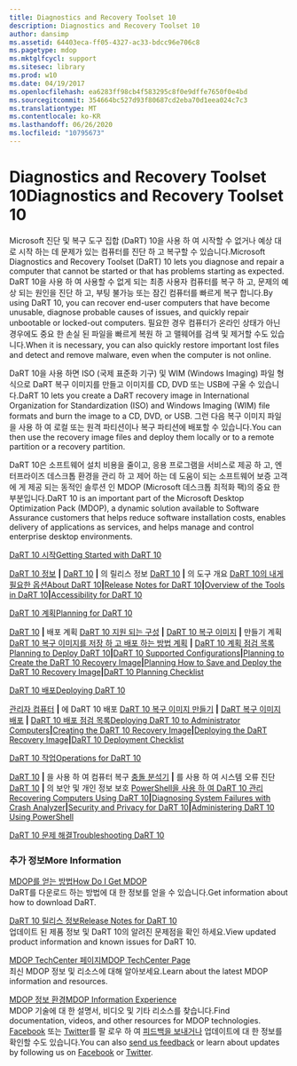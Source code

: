```yaml
---
title: Diagnostics and Recovery Toolset 10
description: Diagnostics and Recovery Toolset 10
author: dansimp
ms.assetid: 64403eca-ff05-4327-ac33-bdcc96e706c8
ms.pagetype: mdop
ms.mktglfcycl: support
ms.sitesec: library
ms.prod: w10
ms.date: 04/19/2017
ms.openlocfilehash: ea6283ff98cb4f583295c8f0e9dffe7650f0e4bd
ms.sourcegitcommit: 354664bc527d93f80687cd2eba70d1eea024c7c3
ms.translationtype: MT
ms.contentlocale: ko-KR
ms.lasthandoff: 06/26/2020
ms.locfileid: "10795673"
---
```

# <span data-ttu-id="a3bd9-103">Diagnostics and Recovery Toolset 10</span><span class="sxs-lookup"><span data-stu-id="a3bd9-103">Diagnostics and Recovery Toolset 10</span></span>


<span data-ttu-id="a3bd9-104">Microsoft 진단 및 복구 도구 집합 (DaRT) 10을 사용 하 여 시작할 수 없거나 예상 대로 시작 하는 데 문제가 있는 컴퓨터를 진단 하 고 복구할 수 있습니다.</span><span class="sxs-lookup"><span data-stu-id="a3bd9-104">Microsoft Diagnostics and Recovery Toolset (DaRT) 10 lets you diagnose and repair a computer that cannot be started or that has problems starting as expected.</span></span> <span data-ttu-id="a3bd9-105">DaRT 10을 사용 하 여 사용할 수 없게 되는 최종 사용자 컴퓨터를 복구 하 고, 문제의 예상 되는 원인을 진단 하 고, 부팅 불가능 또는 잠긴 컴퓨터를 빠르게 복구 합니다.</span><span class="sxs-lookup"><span data-stu-id="a3bd9-105">By using DaRT 10, you can recover end-user computers that have become unusable, diagnose probable causes of issues, and quickly repair unbootable or locked-out computers.</span></span> <span data-ttu-id="a3bd9-106">필요한 경우 컴퓨터가 온라인 상태가 아닌 경우에도 중요 한 손실 된 파일을 빠르게 복원 하 고 맬웨어를 검색 및 제거할 수도 있습니다.</span><span class="sxs-lookup"><span data-stu-id="a3bd9-106">When it is necessary, you can also quickly restore important lost files and detect and remove malware, even when the computer is not online.</span></span>

<span data-ttu-id="a3bd9-107">DaRT 10을 사용 하면 ISO (국제 표준화 기구) 및 WIM (Windows Imaging) 파일 형식으로 DaRT 복구 이미지를 만들고 이미지를 CD, DVD 또는 USB에 구울 수 있습니다.</span><span class="sxs-lookup"><span data-stu-id="a3bd9-107">DaRT 10 lets you create a DaRT recovery image in International Organization for Standardization (ISO) and Windows Imaging (WIM) file formats and burn the image to a CD, DVD, or USB.</span></span> <span data-ttu-id="a3bd9-108">그런 다음 복구 이미지 파일을 사용 하 여 로컬 또는 원격 파티션이나 복구 파티션에 배포할 수 있습니다.</span><span class="sxs-lookup"><span data-stu-id="a3bd9-108">You can then use the recovery image files and deploy them locally or to a remote partition or a recovery partition.</span></span>

<span data-ttu-id="a3bd9-109">DaRT 10은 소프트웨어 설치 비용을 줄이고, 응용 프로그램을 서비스로 제공 하 고, 엔터프라이즈 데스크톱 환경을 관리 하 고 제어 하는 데 도움이 되는 소프트웨어 보증 고객에 게 제공 되는 동적인 솔루션 인 MDOP (Microsoft 데스크톱 최적화 팩)의 중요 한 부분입니다.</span><span class="sxs-lookup"><span data-stu-id="a3bd9-109">DaRT 10 is an important part of the Microsoft Desktop Optimization Pack (MDOP), a dynamic solution available to Software Assurance customers that helps reduce software installation costs, enables delivery of applications as services, and helps manage and control enterprise desktop environments.</span></span>

<a href="" id="getting-started-with-dart-10"></a>[<span data-ttu-id="a3bd9-110">DaRT 10 시작</span><span class="sxs-lookup"><span data-stu-id="a3bd9-110">Getting Started with DaRT 10</span></span>](getting-started-with-dart-10.md)  

<span data-ttu-id="a3bd9-111">[DaRT 10 정보](about-dart-10.md) **|** [DaRT 10](release-notes-for-dart-10.md) **|** 의 릴리스 정보 [DaRT 10](overview-of-the-tools-in-dart-10.md) **|** 의 도구 개요 [DaRT 10의 내게 필요한 옵션](accessibility-for-dart-10.md)</span><span class="sxs-lookup"><span data-stu-id="a3bd9-111">[About DaRT 10](about-dart-10.md)**|**[Release Notes for DaRT 10](release-notes-for-dart-10.md)**|**[Overview of the Tools in DaRT 10](overview-of-the-tools-in-dart-10.md)**|**[Accessibility for DaRT 10](accessibility-for-dart-10.md)</span></span>

<a href="" id="planning-for-dart-10"></a>[<span data-ttu-id="a3bd9-112">DaRT 10 계획</span><span class="sxs-lookup"><span data-stu-id="a3bd9-112">Planning for DaRT 10</span></span>](planning-for-dart-10.md)  

<span data-ttu-id="a3bd9-113">[DaRT 10](planning-to-deploy-dart-10.md) **|** 배포 계획 [DaRT 10 지원 되는 구성](dart-10-supported-configurations.md) **|** [DaRT 10 복구 이미지](planning-to-create-the-dart-10-recovery-image.md) **|** 만들기 계획 [DaRT 10 복구 이미지를 저장 하 고 배포 하는 방법 계획](planning-how-to-save-and-deploy-the-dart-10-recovery-image.md) **|** [DaRT 10 계획 점검 목록](dart-10-planning-checklist.md)</span><span class="sxs-lookup"><span data-stu-id="a3bd9-113">[Planning to Deploy DaRT 10](planning-to-deploy-dart-10.md)**|**[DaRT 10 Supported Configurations](dart-10-supported-configurations.md)**|**[Planning to Create the DaRT 10 Recovery Image](planning-to-create-the-dart-10-recovery-image.md)**|**[Planning How to Save and Deploy the DaRT 10 Recovery Image](planning-how-to-save-and-deploy-the-dart-10-recovery-image.md)**|**[DaRT 10 Planning Checklist](dart-10-planning-checklist.md)</span></span>

<a href="" id="deploying-dart-10"></a>[<span data-ttu-id="a3bd9-114">DaRT 10 배포</span><span class="sxs-lookup"><span data-stu-id="a3bd9-114">Deploying DaRT 10</span></span>](deploying-dart-10.md)  

<span data-ttu-id="a3bd9-115">[관리자 컴퓨터](deploying-dart-10-to-administrator-computers.md) **|** 에 DaRT 10 배포 [DaRT 10 복구 이미지 만들기](creating-the-dart-10-recovery-image.md) **|** [DaRT 복구 이미지 배포](deploying-the-dart-recovery-image-dart-10.md) **|** [DaRT 10 배포 점검 목록](dart-10-deployment-checklist.md)</span><span class="sxs-lookup"><span data-stu-id="a3bd9-115">[Deploying DaRT 10 to Administrator Computers](deploying-dart-10-to-administrator-computers.md)**|**[Creating the DaRT 10 Recovery Image](creating-the-dart-10-recovery-image.md)**|**[Deploying the DaRT Recovery Image](deploying-the-dart-recovery-image-dart-10.md)**|**[DaRT 10 Deployment Checklist](dart-10-deployment-checklist.md)</span></span>

<a href="" id="operations-for-dart-10"></a>[<span data-ttu-id="a3bd9-116">DaRT 10 작업</span><span class="sxs-lookup"><span data-stu-id="a3bd9-116">Operations for DaRT 10</span></span>](operations-for-dart-10.md)  

<span data-ttu-id="a3bd9-117">[DaRT 10](recovering-computers-using-dart-10.md) **|** 을 사용 하 여 컴퓨터 복구 [충돌 분석기](diagnosing-system-failures-with-crash-analyzer-dart-10.md) **|** 를 사용 하 여 시스템 오류 진단 [DaRT 10](security-and-privacy-for-dart-10.md) **|** 의 보안 및 개인 정보 보호 [PowerShell을 사용 하 여 DaRT 10 관리](administering-dart-10-using-powershell.md)</span><span class="sxs-lookup"><span data-stu-id="a3bd9-117">[Recovering Computers Using DaRT 10](recovering-computers-using-dart-10.md)**|**[Diagnosing System Failures with Crash Analyzer](diagnosing-system-failures-with-crash-analyzer-dart-10.md)**|**[Security and Privacy for DaRT 10](security-and-privacy-for-dart-10.md)**|**[Administering DaRT 10 Using PowerShell](administering-dart-10-using-powershell.md)</span></span>

<a href="" id="troubleshooting-dart-10"></a>[<span data-ttu-id="a3bd9-118">DaRT 10 문제 해결</span><span class="sxs-lookup"><span data-stu-id="a3bd9-118">Troubleshooting DaRT 10</span></span>](troubleshooting-dart-10.md)  

### <span data-ttu-id="a3bd9-119">추가 정보</span><span class="sxs-lookup"><span data-stu-id="a3bd9-119">More Information</span></span>

<a href="" id="how-do-i-get-mdop"></a>[<span data-ttu-id="a3bd9-120">MDOP를 얻는 방법</span><span class="sxs-lookup"><span data-stu-id="a3bd9-120">How Do I Get MDOP</span></span>](https://go.microsoft.com/fwlink/?LinkId=322049)  
<span data-ttu-id="a3bd9-121">DaRT를 다운로드 하는 방법에 대 한 정보를 얻을 수 있습니다.</span><span class="sxs-lookup"><span data-stu-id="a3bd9-121">Get information about how to download DaRT.</span></span>

<a href="" id="release-notes-for-dart-10"></a>[<span data-ttu-id="a3bd9-122">DaRT 10 릴리스 정보</span><span class="sxs-lookup"><span data-stu-id="a3bd9-122">Release Notes for DaRT 10</span></span>](release-notes-for-dart-10.md)  
<span data-ttu-id="a3bd9-123">업데이트 된 제품 정보 및 DaRT 10의 알려진 문제점을 확인 하세요.</span><span class="sxs-lookup"><span data-stu-id="a3bd9-123">View updated product information and known issues for DaRT 10.</span></span>

<a href="" id="mdop-techcenter-page"></a>[<span data-ttu-id="a3bd9-124">MDOP TechCenter 페이지</span><span class="sxs-lookup"><span data-stu-id="a3bd9-124">MDOP TechCenter Page</span></span>](https://go.microsoft.com/fwlink/p/?LinkId=225286)  
<span data-ttu-id="a3bd9-125">최신 MDOP 정보 및 리소스에 대해 알아보세요.</span><span class="sxs-lookup"><span data-stu-id="a3bd9-125">Learn about the latest MDOP information and resources.</span></span>

<a href="" id="mdop-information-experience"></a>[<span data-ttu-id="a3bd9-126">MDOP 정보 환경</span><span class="sxs-lookup"><span data-stu-id="a3bd9-126">MDOP Information Experience</span></span>](https://go.microsoft.com/fwlink/p/?LinkId=236032)  
<span data-ttu-id="a3bd9-127">MDOP 기술에 대 한 설명서, 비디오 및 기타 리소스를 찾습니다.</span><span class="sxs-lookup"><span data-stu-id="a3bd9-127">Find documentation, videos, and other resources for MDOP technologies.</span></span> <span data-ttu-id="a3bd9-128">[Facebook](https://go.microsoft.com/fwlink/p/?LinkId=242445) 또는 [Twitter](https://go.microsoft.com/fwlink/p/?LinkId=242447)를 팔 로우 하 여 [피드백을 보내거나](mailto:MDOPDocs@microsoft.com) 업데이트에 대 한 정보를 확인할 수도 있습니다.</span><span class="sxs-lookup"><span data-stu-id="a3bd9-128">You can also [send us feedback](mailto:MDOPDocs@microsoft.com) or learn about updates by following us on [Facebook](https://go.microsoft.com/fwlink/p/?LinkId=242445) or [Twitter](https://go.microsoft.com/fwlink/p/?LinkId=242447).</span></span>

 

 






